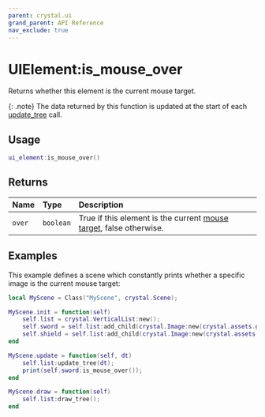 ```yaml
---
parent: crystal.ui
grand_parent: API Reference
nav_exclude: true
---
```


# UIElement:is_mouse_over

Returns whether this element is the current mouse target.

{: .note}
The data returned by this function is updated at the start of each [update_tree](ui_element_update_tree) call.

## Usage

```lua
ui_element:is_mouse_over()
```

## Returns

| Name   | Type      | Description                                                                                                   |
| :----- | :-------- | :------------------------------------------------------------------------------------------------------------ |
| `over` | `boolean` | True if this element is the current [mouse target](/crystal/api/input/current_mouse_target), false otherwise. |

## Examples

This example defines a scene which constantly prints whether a specific image is the current mouse target:

```lua
local MyScene = Class("MyScene", crystal.Scene);

MyScene.init = function(self)
	self.list = crystal.VerticalList:new();
	self.sword = self.list:add_child(crystal.Image:new(crystal.assets.get("assets/sword.png")));
	self.shield = self.list:add_child(crystal.Image:new(crystal.assets.get("assets/shield.png")));
end

MyScene.update = function(self, dt)
	self.list:update_tree(dt);
	print(self.sword:is_mouse_over());
end

MyScene.draw = function(self)
	self.list:draw_tree();
end
```
